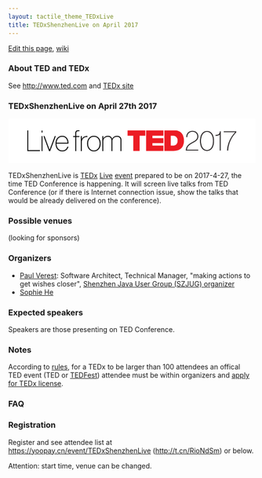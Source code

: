 ```yaml
---
layout: tactile_theme_TEDxLive
title: TEDxShenzhenLive on April 2017
---
```


[Edit this page](https://github.com/TEDxShenzhen/TEDxShenzhen.github.io/edit/master/Live.md),
[wiki](https://github.com/TEDxShenzhen/TEDxShenzhen.github.io/wiki)

### About TED and TEDx

See <http://www.ted.com> and [TEDx site](http://www.ted.com/about/programs-initiatives/tedx-program)

### TEDxShenzhenLive on April 27th 2017

![](images/Live_from_T17_Banner_horizontal.png)

TEDxShenzhenLive is
[TEDx](http://www.ted.com/about/programs-initiatives/tedx-program)
[Live](https://www.ted.com/participate/organize-a-local-tedx-event/before-you-start/event-types/tedxlive)
[event](http://www.ted.com/participate/organize-a-local-tedx-event/before-you-start/what-is-a-tedx-event)
prepared to be on 2017-4-27, the time TED Conference is happening.
It will screen live talks from TED Conference (or if there is Internet connection issue, show the talks that would be already delivered on the conference).

### Possible venues

(looking for sponsors)


### Organizers

- [Paul Verest](http://www.ted.com/profiles/7006699): Software Architect, Technical Manager, "making actions to get wishes closer", [Shenzhen Java User Group (SZJUG) organizer](http://szjug.github.io)
- [Sophie He](https://www.ted.com/profiles/4516086)

### Expected speakers

Speakers are those presenting on TED Conference.

### Notes

According to [rules](http://www.ted.com/participate/organize-a-local-tedx-event/before-you-start/tedx-rules),
for a TEDx to be larger than 100 attendees an offical TED event (TED or [TEDFest]( https://www.ted.com/attend/conferences/special-events/tedfest)) attendee must be within organizers and 
[apply for TEDx license](http://www.ted.com/participate/organize-a-local-tedx-event/apply-for-a-tedx-license).

### FAQ


### Registration

Register and see attendee list at <https://yoopay.cn/event/TEDxShenzhenLive> (<http://t.cn/RioNdSm>) or below.

Attention: start time, venue can be changed.
